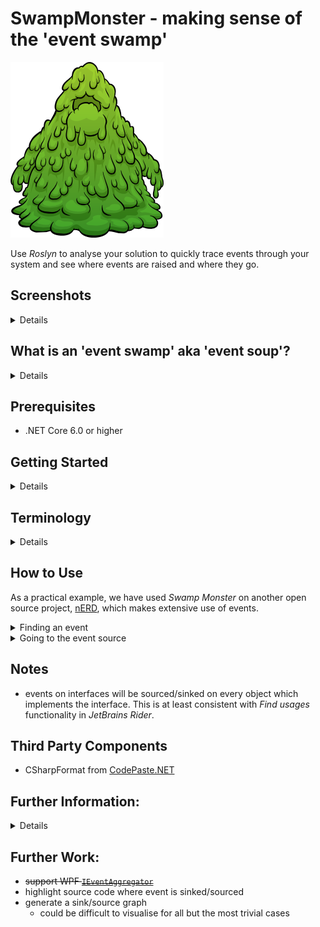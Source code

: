 # SwampMonster - making sense of the 'event swamp'
![Swamp Monster](docs/Swamp_Monster.png)

Use _Roslyn_ to analyse your solution to quickly trace events through your system 
and see where events are raised and where they go. 

## Screenshots
<details>
<p/>

  <details>
    <summary>Main page</summary><p/>

  ![Main page](docs/index.png)
  </details>
  <p/>

  <details>
    <summary>Source file</summary><p/>

  ![Source file](docs/contact.png)
  </details>
   <p/>

  <details>
    <summary>Searching for an event</summary><p/>

  ![Searching for an event](docs/events-find.png)
  </details>
  <p/>

</details>

## What is an 'event swamp' aka 'event soup'?
<details>
'Event soup' is an anti-pattern in which components communicate with each other via an event bus
or similar messaging system.  As the system grows, the problem then becomes that interactions
and dependencies are non-obvious.  Further, components which receive a message may then, in turn,
generate more messages; and the sequence of messages is entirely non-obvious.

[redux](https://github.com/reduxjs/redux/issues/1266)
```text
That scenario that Flux tries to avoid is sometimes known as "event soup", and it happens a lot
in applications that rely on event buses or similar, where events get chained in unexpected ways,
sometimes get triggered multiple times without the developer realizing it, specially when
dispatches are triggered inside if clauses.
```

[Angular](https://blog.angular-university.io/angular-2-smart-components-vs-presentation-components-whats-the-difference-when-to-use-each-and-why/)
```text
This is not an accident, it's by design and probably to avoid event soup scenarios that the use
of solutions similar to a service bus like in AngularJs $scope.$emit() and $scope.$broadcast() 
tend to accidentally create.

These type of mechanisms tend to end up creating tight dependencies between different places of
the application that should not be aware of each other, also events end up being triggered
multiple times or in a sequence that is not apparent while just looking at one file.
```

This anti-pattern is called 'event soup' due to it's lack of structure and non-obvious interactions -
just like a bowl of soup!  Here we also call it an 'event swamp' - just like a bowl of soup which has
been left too long, gone rotten and contains monsters waiting to bite you!

* [EventAggregator - antipattern](https://sudonull.com/post/73091-EventAggregator-antipattern)
* [MVVM: When EventAggregator (aka MessageBus) is an Anti-Pattern](https://www.engineerspock.com/2016/06/28/mvvm-when-eventaggregator-aka-messagebus-is-an-anti-pattern/)

</details>

## Prerequisites
* .NET Core 6.0 or higher

## Getting Started
<details>

### Building
```bash
$ git clone https://github.com/TrevorDArcyEvans/SwampMonster.git
$ cd SwampMonster
$ dotnet build SwampMonster.sln
```
### Running
```bash
$ cd SwampMonster.CLI/bin/Debug/net5.0/
$ ./SwampMonster.CLI.exe ../../../../EventSwamp.sln -o EventSwamp
```
* open [main page](SwampMonster.CLI/bin/Debug/net5.0/EventSwamp/index.html)

</details>

## Terminology
<details>

### Sinks
External events to which an object subscribes.  Typically, subscriptions are established in an object's constructor
or when the object gains ownership of another object.

### Sources
Events which an object raises to one or more subscribers.  The object does not know how many subscribers there are.
Further, the order in which subscribers receive the events is indeterminate.

</details>

## How to Use
As a practical example, we have used _Swamp Monster_ on another open source project,
[nERD](https://github.com/TrevorDArcyEvans/nERD), which makes extensive use of events.

<details>
  <summary>Finding an event</summary>

![document-opening](docs/document-opening.png)
<p/>

This is the main page (index.html) which is generated by _Swamp Monster_.
You can browse for an event or search for it in the search box.  Once you
have found an event of interest, either click on _Find_ or the link to the
event.

In this case, we are interested in the _ModelView.DocumentOpening_ event.

</details>

<details>
  <summary>Going to the event source</summary>

![model-view](docs/model-view.png)
<p/>

We are now at the class (_ModelView.cs_) where the event is defined (and raised).  There are several sections
of information:

### Sinks
These are all events which are coming into the class ie all events the class is _sinking_.
Each event has an indication as to the origin (class + file location) and clicking on accident
link will go to this class.

### Sources
These are events which are raised by this class ie all events the class is _sourcing_.
Each event has an indication of the file location.

### Code
This is the C# source code of this class.

</details>

## Notes
* events on interfaces will be sourced/sinked on every object which implements the interface.
This is at least consistent with _Find usages_ functionality in _JetBrains Rider_.

## Third Party Components
* CSharpFormat from [CodePaste.NET](https://github.com/RickStrahl/CodePaste.NET.git)

## Further Information:
<details>

* [Get started with semantic analysis](https://docs.microsoft.com/en-us/dotnet/csharp/roslyn-sdk/get-started/semantic-analysis)
* [Analysing a .NET Codebase with Roslyn](https://dev.to/mattjhosking/analysing-a-net-codebase-with-roslyn-5cn0)
* [roslyn-analysis](https://github.com/mattjhosking/roslyn-analysis.git)
* [Getting started with Roslyn code analysis](https://blog.wiseowls.co.nz/index.php/2020/05/12/walking-code-with-roslyn/)

</details>

## Further Work:
* ~~support WPF [`IEventAggregator`](https://prismlibrary.com/docs/event-aggregator.html)~~
* highlight source code where event is sinked/sourced
* generate a sink/source graph
  * could be difficult to visualise for all but the most trivial cases 
